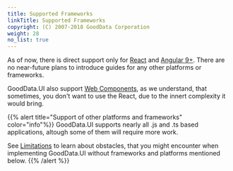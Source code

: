 ```yaml
---
title: Supported Frameworks
linkTitle: Supported Frameworks
copyright: (C) 2007-2018 GoodData Corporation
weight: 28
no_list: true
---
```


As of now, there is direct support only for [React](../../quick_start/) and [Angular 9+](./angular/). There are no near-future plans to introduce guides for any other platforms or frameworks.

GoodData.UI also support [Web Components](../../learn/embed_dashboards/web_components/), as we understand, that sometimes, you don't want to use the React, due to the innert complexity it would bring.

{{% alert title="Support of other platforms and frameworks" color="info"%}}
GoodData.UI supports nearly all .js and .ts based applications, altough some of them will require more work.

See [Limitations](../architecture_overview/limitations/) to learn about obstacles, that you might encounter when implementing GoodData.UI without frameworks and platforms mentioned below.
{{% /alert %}}